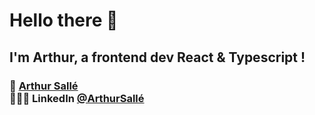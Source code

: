  

# Hello there 👋
## I'm Arthur, a frontend dev React & Typescript !

<!-- ### I love webdesign, JAMstack, css from scratch, animations, interactions, pizzas, street food & tattoos 🍕

- 🔭 I’m currently working with ReactJS
- 🌱 I’m currently learning TypeScript, JAMstack with NextJS & Gatsby, AnimeJS & GSAP
- 👯 I’m looking to collaborate on funny, meaningful & nice designed projects
- 💬 Ask me about what I love & much moooore ! -->

### 🤪 [Arthur Sallé](https://arthur-salle.fr/) <br/> 👨🏻‍💻 LinkedIn [@ArthurSallé](https://www.linkedin.com/in/arthur-sall%C3%A9/)
